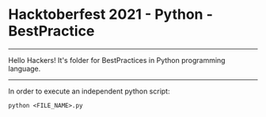 # Hacktoberfest 2021 - Python - BestPractice
___
Hello Hackers! It's folder for BestPractices in Python programming language.

---
In order to execute an independent python script:
```
python <FILE_NAME>.py
```
